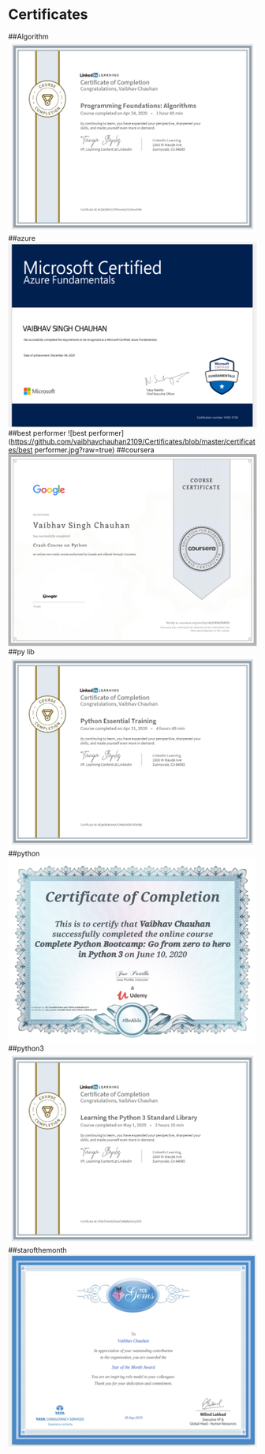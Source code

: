 # Certificates
##Algorithm
![Algorithm](https://github.com/vaibhavchauhan2109/Certificates/blob/master/certificates/algorithm.jpg?raw=true)
##azure
![azure](https://github.com/vaibhavchauhan2109/Certificates/blob/master/certificates/azure.png?raw=true)
##best performer
![best performer](https://github.com/vaibhavchauhan2109/Certificates/blob/master/certificates/best performer.jpg?raw=true)
##coursera
![coursera](https://github.com/vaibhavchauhan2109/Certificates/blob/master/certificates/coursera.jpg?raw=true)
##py lib
![pylib](https://github.com/vaibhavchauhan2109/Certificates/blob/master/certificates/pylib.jpg?raw=true)
##python
![python](https://github.com/vaibhavchauhan2109/Certificates/blob/master/certificates/python.jpg?raw=true)
##python3
![python3](https://github.com/vaibhavchauhan2109/Certificates/blob/master/certificates/python3.jpg?raw=true)
##starofthemonth
![Algorithm](https://github.com/vaibhavchauhan2109/Certificates/blob/master/certificates/starofthemonth.png?raw=true)



